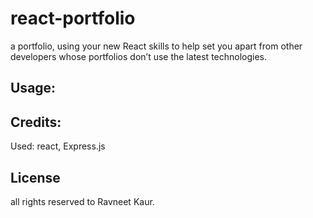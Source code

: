 # react-portfolio
 a portfolio, using your new React skills to help set you apart from other developers whose portfolios don’t use the latest technologies.


 
## Usage:

 





## Credits:
Used: react, Express.js 

## License 
all rights reserved to Ravneet Kaur.

